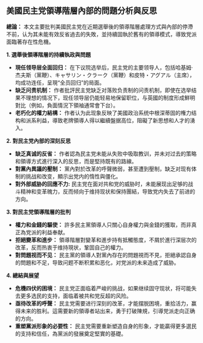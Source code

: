 ## 美國民主党領導階層內部的問題分析與反思

**總論：** 本文主要批判美國民主党在近期選舉後的領導階層處理方式與內部的停滯不前，认为其未能有效反省過去的失敗，並持續固執於舊有的領導模式，導致党派面臨著存在性危機。

**1. 選舉後領導階層的持續執政與問題**

*   **現任领导层全面回归：** 在下议院选举后，民主党的主要领导人，包括哈基姆·杰夫斯（黨鞭）、キャサリン・クラーク（黨鞭）和皮特・アグアル（主席），均成功连任，呈現“全员回归”的局面。
*   **缺乏问责机制：** 作者批評民主党缺乏对落败负责制的问责机制，即使在选举结果不理想的情况下，现任领导层仍能轻易地保留职位，与英國的制度形成鮮明對比（例如，負面情況下領袖通常會下台）。
*   **老朽化的權力結構：** 作者认为此现象反映了美國政治系统中根深蒂固的権力结构和派系利益，導致老牌領導人得以繼續盤据高位，阻礙了新思想和人才的湧入。

**2. 對民主党內部的深刻反思**

*   **缺乏真诚的反省：** 作者認為民主党未能从失败中吸取教训，并未对过去的策略和領導方式進行深入的反思，而是堅持既有的路線。
*   **對黨內異議的壓制：** 黨內對於改革的呼聲微弱，甚至遭到壓制，缺乏对现有体制的挑战和改变，顯示出党内的惰性與僵化。
*    **對外部威胁的回應不力:** 民主党在面对共和党的威胁时，未能展现出足够的战斗精神和变革魄力，反而倾向于维持现状和保持團結，导致党内失去了前进的方向。

**3. 對民主党領導階層的批判**

*   **權力和金錢的驅使：** 許多民主黨領導人只關心自身權力與金錢的獲取，而非真正為党派的利益奉献。
*   **拒絕變革和進步：** 領導階層對變革和進步持有抵觸態度，不屑於進行深层次的改革，反而热衷于维持現状，鞏固自己的權力。
*   **對問題视而不见：** 民主黨的領導人對黨內存在的問題視而不見，拒絕承認自身的問題和不足，导致问题不断积累和恶化，对党派的未来造成了威胁。

**4. 總結與展望**

*   **危機四伏的困境：** 民主党正面临着严峻的挑战，如果继续固守现状，将可能失去更多选民的支持，面临着被共和党反超的风险。
*   **亟待改革的呼聲：**  民主党需要进行深刻的改革，才能摆脱困境，重拾活力，赢得未来的胜利。這需要新的領導者站出来，勇于打破陳規，引導党派走向正确的方向。
*   **重塑黨派形象的必要性：** 民主党需要重新塑造自身的形象，才能贏得更多選民的支持和信任，為黨派的發展奠定堅實的基礎。